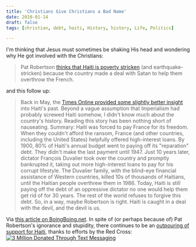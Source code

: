 ```yaml
---
title: 'Christians Give Christians a Bad Name'
date: 2010-01-14
draft: false
tags: [christian, debt, haiti, History, history, Life, Politics]

---
```


I'm thinking that Jesus must sometimes be shaking His head and wondering why He got involved with the Christians:

> Pat Robertson [thinks that Haiti is poverty stricken](http://www.salon.com/news/haiti/index.html?story=/news/2010/01/13/haiti_robertson) (and earthquake-stricken) because the country made a deal with Satan to help them overthrow the French.

and this follow up:

> Back in May, the [Times Online provided some slightly better insight](http://www.timesonline.co.uk/tol/news/world/us_and_americas/article6281614.ece) into Haiti's past. Beyond a vague assumption that Imperialism had probably screwed Haiti somehow, I didn't know much about the country's history. Reading this story has been nothing short of nauseating. Summary: Haiti was forced to pay France for its freedom. When they couldn't afford the ransom, France (and other countries, including the United States) helpfully offered high-interest loans. By 1900, 80% of Haiti's annual budget went to paying off its "reparation" debt. They didn't make the last payment until 1947. Just 10 years later, dictator François Duvalier took over the country and promptly bankrupted it, taking out more high-interest loans to pay for his corrupt lifestyle. The Duvalier family, with the blind-eye financial assistance of Western countries, killed 10s of thousands of Haitians, until the Haitian people overthrew them in 1986. Today, Haiti is still paying off the debt of an oppressive dictator no one would help them get rid of for 30 years. The rest of the world refuses to forgive this debt. So, in a way, maybe Robertson is right. Haiti is caught in a deal with the devil, and the devil is us.

Via [this article on BoingBoing.net](http://www.boingboing.net/2010/01/13/haitis-real-deal-wit.html). In spite of (or perhaps because of) Pat Robertson's ignorance and stupidity, there continues to be an [outpouring of support for Haiti](http://mashable.com/2010/01/13/haiti-red-cross-donations/), thanks to efforts by the Red Cross: [![](https://chrisenns.com/wp-content/uploads/2010/01/Screen-shot-2010-01-14-at-9.52.15-AM-300x167.png "3 Million Donated Through Text Messaging")](http://twitter.com/RedCross/statuses/7746563536)